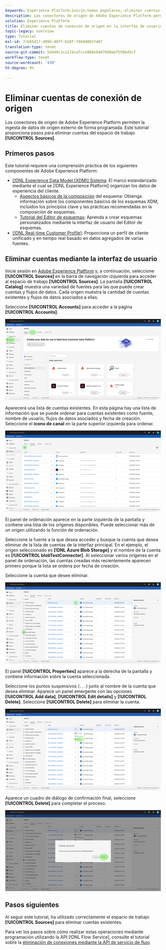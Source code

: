 ```yaml
---
keywords: Experience Platform;inicio;temas populares; eliminar cuentas
description: Los conectores de origen de Adobe Experience Platform permiten la ingesta de datos de origen externo de forma programada. Este tutorial proporciona los pasos para eliminar cuentas del espacio de trabajo de fuentes.
solution: Experience Platform
title: Eliminar cuentas de conexión de origen en la interfaz de usuario
topic-legacy: overview
type: Tutorial
exl-id: 7cb65d17-d99d-46ff-b28f-7469d0b57d07
translation-type: tm+mt
source-git-commit: 5d449c1ca174cafcca988e9487940eb7550bd5cf
workflow-type: tm+mt
source-wordcount: '439'
ht-degree: 0%

---
```


# Eliminar cuentas de conexión de origen

Los conectores de origen de Adobe Experience Platform permiten la ingesta de datos de origen externo de forma programada. Este tutorial proporciona pasos para eliminar cuentas del espacio de trabajo **[!UICONTROL Sources]**.

## Primeros pasos

Este tutorial requiere una comprensión práctica de los siguientes componentes de Adobe Experience Platform:

- [[!DNL Experience Data Model (XDM)] Sistema](../../../xdm/home.md): El marco estandarizado mediante el cual se  [!DNL Experience Platform] organizan los datos de experiencia del cliente.
   - [Aspectos básicos de la composición](../../../xdm/schema/composition.md) del esquema: Obtenga información sobre los componentes básicos de los esquemas XDM, incluidos los principios clave y las prácticas recomendadas en la composición de esquemas.
   - [Tutorial del Editor de esquemas](../../../xdm/tutorials/create-schema-ui.md): Aprenda a crear esquemas personalizados mediante la interfaz de usuario del Editor de esquemas.
- [[!DNL Real-time Customer Profile]](../../../profile/home.md): Proporciona un perfil de cliente unificado y en tiempo real basado en datos agregados de varias fuentes.

## Eliminar cuentas mediante la interfaz de usuario

Inicie sesión en [Adobe Experience Platform](https://platform.adobe.com) y, a continuación, seleccione **[!UICONTROL Sources]** en la barra de navegación izquierda para acceder al espacio de trabajo **[!UICONTROL Sources]**. La pantalla **[!UICONTROL Catalog]** muestra una variedad de fuentes para las que puede crear cuentas y flujos de datos. Cada origen muestra la cantidad de cuentas existentes y flujos de datos asociados a ellas.

Seleccione **[!UICONTROL Accounts]** para acceder a la página **[!UICONTROL Accounts]**.

![catalog-accounts](../../images/tutorials/delete-accounts/catalog.png)

Aparecerá una lista de cuentas existentes. En esta página hay una lista de información que se puede ordenar para cuentas existentes como fuente, nombre de usuario, flujos de datos asociados y fecha de creación. Seleccione el **icono de canal** en la parte superior izquierda para ordenar.

![lista de flujos de datos](../../images/tutorials/delete-accounts/accounts.png)

El panel de ordenación aparece en la parte izquierda de la pantalla y contiene una lista de los orígenes disponibles. Puede seleccionar más de un origen utilizando la función de ordenación.

Seleccione la fuente a la que desea acceder y busque la cuenta que desea eliminar de la lista de cuentas de la interfaz principal. En el ejemplo, el origen seleccionado es **[!DNL Azure Blob Storage]** y el nombre de la cuenta es **[!UICONTROL blobTestConnector]**. Al seleccionar varios orígenes en el panel de ordenación, las cuentas creadas más recientemente aparecen primero porque la lista se ordena por fecha de creación.

Seleccione la cuenta que desee eliminar.

![dataflows-sort](../../images/tutorials/delete-accounts/sort.png)

El panel **[!UICONTROL Properties]** aparece a la derecha de la pantalla y contiene información sobre la cuenta seleccionada.

Seleccione los puntos suspensivos (`...`) junto al nombre de la cuenta que desea eliminar. Aparece un panel emergente con las opciones **[!UICONTROL Add data]**, **[!UICONTROL Edit details]** y **[!UICONTROL Delete]**. Seleccione **[!UICONTROL Delete]** para eliminar la cuenta.

![dataflows-sort](../../images/tutorials/delete-accounts/delete.png)

Aparece un cuadro de diálogo de confirmación final, seleccione **[!UICONTROL Delete]** para completar el proceso.

![delete](../../images/tutorials/delete-accounts/confirm.png)

## Pasos siguientes

Al seguir este tutorial, ha utilizado correctamente el espacio de trabajo **[!UICONTROL Sources]** para eliminar cuentas existentes.

Para ver los pasos sobre cómo realizar estas operaciones mediante programación utilizando la API [!DNL Flow Service], consulte el tutorial sobre la [eliminación de conexiones mediante la API de servicio de flujo](../../tutorials/api/delete.md)
